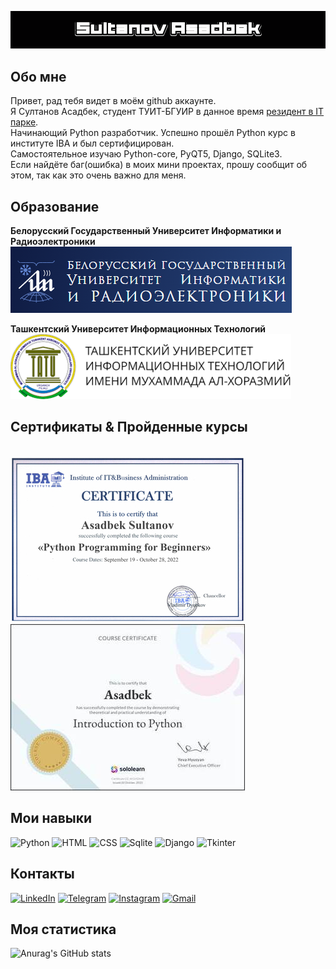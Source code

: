 

![Header](https://github.com/SultanovAsadbek/sultanovasadbek/blob/main/assets/name.gif)


## Обо мне
Привет, рад тебя видет в моём github аккаунте.
<br> Я Султанов Асадбек, студент ТУИТ-БГУИР в данное время [резидент в IT парке](https://it-park.uz/ru/itpark/news/it-park-otkryl-13-y-it-centr-v-respublike-karakalpakstan). 
<br> Начинающий Python разработчик. Успешно прошёл Python курс в институте IBA и был сертифицирован. 
<br> Самостоятельное изучаю Python-core, PyQT5, Django, SQLite3. 
<br> Если найдёте баг(ошибка) в моих мини проектах, прошу сообщит об этом, так как это очень важно для меня. 

## Образование
<b>Белорусский Государственный Университет Информатики и Радиоэлектроники</b>
<br> <img src="https://github.com/SultanovAsadbek/sultanovasadbek/blob/main/assets/bsuir.png"/>

<b>Ташкентский Университет Информационных Технологий</b>
<br> <img src="https://github.com/SultanovAsadbek/sultanovasadbek/blob/main/assets/tuit.png"/>

## Сертификаты & Пройденные курсы
<br> <img src="https://github.com/SultanovAsadbek/sultanovasadbek/blob/main/assets/certificate.jpg"/>
<img src="https://github.com/SultanovAsadbek/sultanovasadbek/blob/main/assets/sololearn.jpg"/>

## Мои навыки
![Python](https://img.shields.io/badge/Python-black?style=for-the-badge&logo=python&logoColor=yellow)
![HTML](https://img.shields.io/badge/HTML5-black?style=for-the-badge&logo=HTML5&logoColor=orange)
![CSS](https://img.shields.io/badge/CSS3-black?style=for-the-badge&logo=CSS3&logoColor=blue)
![Sqlite](https://img.shields.io/badge/sqlite3-black?style=for-the-badge&logo=sqlite&logoColor=blue)
![Django](https://img.shields.io/badge/Django-black?style=for-the-badge&logo=django&logoColor=green)
![Tkinter](https://img.shields.io/badge/Tkinter-black?style=for-the-badge&logo=)


## Контакты
[![LinkedIn](https://img.shields.io/badge/LinkedIn-black?style=for-the-badge&logo=linkedin&logoColor=blue)](https://www.linkedin.com/feed/)
[![Telegram](https://img.shields.io/badge/Telegram-black?style=for-the-badge&logo=telegram)](https://t.me/sultanovvasadbek)
[![Instagram](https://img.shields.io/badge/Instagram-black?style=for-the-badge&logo=instagram)](https://instagram.com/asadbeksultanovv?igshid=ZDdkNTZiNTM=)
[![Gmail](https://img.shields.io/badge/gmail-black?style=for-the-badge&logo=gmail)](mailto:sultanovvasadbek0707@gmail.com)


## Моя статистика
![Anurag's GitHub stats](https://github-readme-stats.vercel.app/api?username=sultanovasadbek&hide=contribs,prs&show_icons=true&theme=dark)
